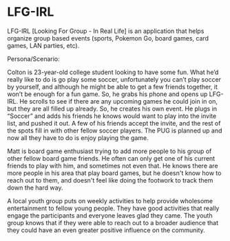 # LFG-IRL
LFG-IRL [Looking For Group - In Real Life] is an application that helps organize group based events (sports, Pokemon Go, board games, card games, LAN parties, etc).

Persona/Scenario:

Colton is 23-year-old college student looking to have some fun. What he’d really like to do is go play some soccer, unfortunately you can’t play soccer by yourself, and although he might be able to get a few friends together, it won’t be enough for a fun game. So, he grabs his phone and opens up LFG-IRL. He scrolls to see if there are any upcoming games he could join in on, but they are all filled up already. So, he creates his own event. He plugs in “Soccer” and adds his friends he knows would want to play into the invite list, and pushed it out. A few of his friends accept the invite, and the rest of the spots fill in with other fellow soccer players. The PUG is planned up and now all they have to do is enjoy playing the game.

Matt is board game enthusiast trying to add more people to his group of other fellow board game friends. He often can only get one of his current friends to play with him, and sometimes not even that. He knows there are more people in his area that play board games, but he doesn't know how to reach out to them, and doesn't feel like doing the footwork to track them down the hard way.

A local youth group puts on weekly activities to help provide wholesome entertainment to fellow young people. They have good activities that really engage the participants and everyone leaves glad they came. The youth group knows that if they were able to reach out to a broader audience that they could have an even greater positive influence on the community.
